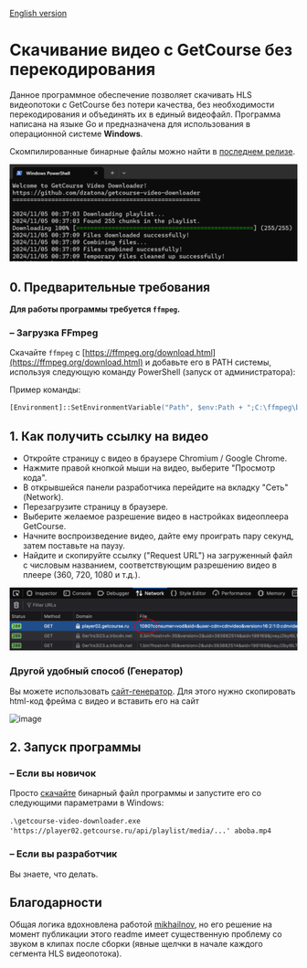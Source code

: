 [English version](readme-en.md)

# Скачивание видео с GetCourse без перекодирования

Данное программное обеспечение позволяет скачивать HLS видеопотоки с GetCourse без потери качества, без необходимости перекодирования и объединять их в единый видеофайл. Программа написана на языке Go и предназначена для использования в операционной системе **Windows**.

Скомпилированные бинарные файлы можно найти в [последнем релизе](https://github.com/SijyKijy/getcourse-video-downloader/releases/latest).

![](img/pic01.png)

## 0. Предварительные требования

**Для работы программы требуется `ffmpeg`.**

### – Загрузка FFmpeg

Скачайте `ffmpeg` с [https://ffmpeg.org/download.html](https://ffmpeg.org/download.html) и добавьте его в PATH системы, используя следующую команду PowerShell (запуск от администратора):

Пример команды:
```ps
[Environment]::SetEnvironmentVariable("Path", $env:Path + ";C:\ffmpeg\bin", "Machine")
```

## 1. Как получить ссылку на видео

* Откройте страницу с видео в браузере Chromium / Google Chrome.
* Нажмите правой кнопкой мыши на видео, выберите "Просмотр кода".
* В открывшейся панели разработчика перейдите на вкладку "Сеть" (Network).
* Перезагрузите страницу в браузере.
* Выберите желаемое разрешение видео в настройках видеоплеера GetCourse.
* Начните воспроизведение видео, дайте ему проиграть пару секунд, затем поставьте на паузу.
* Найдите и скопируйте ссылку ("Request URL") на загруженный файл с числовым названием, соответствующим разрешению видео в плеере (360, 720, 1080 и т.д.).

![](img/pic02.png)

### Другой удобный способ (Генератор)
Вы можете использовать [сайт-генератор](https://sijykijy.github.io/getcourse-video-downloader-win/website/).
Для этого нужно скопировать html-код фрейма с видео и вставить его на сайт

![image](https://github.com/user-attachments/assets/80a1024a-0f4b-47c3-abd5-8b148d1ed847)

## 2. Запуск программы

### – Если вы новичок

Просто [скачайте](https://github.com/SijyKijy/getcourse-video-downloader/releases/latest) бинарный файл программы и запустите его со следующими параметрами в Windows:

`.\getcourse-video-downloader.exe 'https://player02.getcourse.ru/api/playlist/media/...' aboba.mp4`

### – Если вы разработчик

Вы знаете, что делать.

## Благодарности

Общая логика вдохновлена работой [mikhailnov](https://github.com/mikhailnov/getcourse-video-downloader), но его решение на момент публикации этого readme имеет существенную проблему со звуком в клипах после сборки (явные щелчки в начале каждого сегмента HLS видеопотока).
